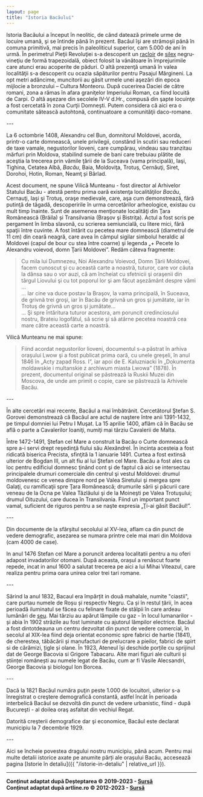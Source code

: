 ```yaml
---
layout: page
title: "Istoria Bacăului"
---
```


Istoria Bacăului a început în neolitic, de când datează primele urme de locuire umană, şi se întinde până în prezent. Bacăul îşi are strămoşii până în comuna primitivă, mai precis în paleoliticul superior, cam 5.000 de ani în urmă. În perimetrul Pieţii Revoluţiei s-a descoperit un [racloir](https://dexonline.ro/intrare/raclor/46865) de [silex](https://dexonline.ro/definitie/silex) negru-vineţiu de formă trapezoidală, obiect folosit la vânătoare în împrejurimile care atunci erau acoperite de păduri. O altă prezenţă umană în valea localităţii s-a descoperit cu ocazia săpăturilor pentru Pasajul Mărgineni. La opt metri adâncime, muncitorii au găsit urmele unei aşezări din epoca mijlocie a bronzului – Cultura Monteoru. După cucerirea Daciei de către romani, zona a rămas în afara graniţelor Imperiului Roman, ca fiind locuită de Carpi. O altă aşezare din secolele IV-V d.Hr., compusă din şapte locuinţe a fost cercetată în zona Curţii Domneşti. Putem considera că aici era o comunitate sătească autohtonă, continuatoare a comunităţii daco-romane.

--- <br>

La 6 octombrie 1408, Alexandru cel Bun, domnitorul Moldovei, acorda, printr-o carte domnească, unele privilegii, constând în scutiri sau reduceri de taxe vamale, negustorilor lioveni, care cumpărau, vindeau sau tranzitau mărfuri prin Moldova, stabilind sumele de bani care trebuiau plătite de aceştia la trecerea prin vămile ţării de la Suceava (vama principală), Iaşi, Tighina, Cetatea Albă, *Bacău*, Baia, Moldoviţa, Trotuş, Cernăuţi, Siret, Dorohoi, Hotin, Roman, Neamţ și Bârlad.

Acest document, ne spune Vilică Munteanu - fost director al Arhivelor Statului Bacău - atestă pentru prima oară existenţa localităţilor *Bacău*, Cernauţi, Iaşi şi Trotuş, oraşe medievale, care, aşa cum demonstrează, fără putinţă de tăgadă, descoperirile în urma cercetărilor arheologice, existau cu mult timp înainte. Sunt de asemenea menţionate localităţi din Ţara Românească (Brăila) și Transilvania (Braşov şi Bistriţa). Actul a fost scris pe pergament în limba slavonă, cu scrierea semiuncială, cu litere mici, fără spaţii între cuvinte. A fost întărit cu pecetea mare domnească (diametrul de 11 cm) din ceară neagră, care avea în câmpul sigilar simbolul heraldic al Moldovei (capul de bour cu stea între coarne) şi legenda „+ Pecete Io Alexandru voievod, domn Ţarii Moldovei”. Redăm câteva fragmente: <br>
> Cu mila lui Dumnezeu, Noi Alexandru Voievod, Domn Ţării Moldovei, facem cunoscut şi cu această carte a noastră, tuturor, care vor căuta la dânsa sau o vor auzi, că am încheiat cu sfetnicii şi oraşenii din târgul Liovului şi cu tot poporul lor şi am făcut aşezământ despre vămi … <br>
> … Iar cine va duce postav la Braşov, la vama principală, în Suceava, de grivnă trei groşi, iar în Bacău de grivnă un gros şi jumătate, iar în Trotuş de grivnă un gros şi jumătate… <br>
> … Şi spre întăritura tuturor acestora, am poruncit credinciosului nostru, Brateiu logofătul, să scrie şi să atârne pecetea noastră cea mare către această carte a noastră.

Vilică Munteanu ne mai spune: <br>
> Fiind acordat negustorilor lioveni, documentul s-a păstrat în arhiva oraşului Lwow şi a fost publicat prima oară, cu unele greşeli, în anul 1846 în „Acty zapad Ross. I”, iar apoi de E. Kaluzniacki în „Dokumenta moldawskie i multanskie z archiwum miasta Lwowa” (1878). În prezent, documentul original se păstrează la Ruskii Muzei din Moscova, de unde am primit o copie, care se păstrează la Arhivele Bacău.

--- <br>

În alte cercetări mai recente, Bacăul a mai îmbătrânit. Cercetătorul Ştefan S. Gorovei demonstrează că Bacăul are actul de naştere între anii 1391-1432, pe timpul domniei lui Petru I Muşat. La 15 aprilie 1400, aflăm că în Bacău se află o parte a Cavalerilor Ioaniţi, numiţi mai târziu Cavalerii de Malta.

Între 1472-1491, Ştefan cel Mare a construit la Bacău o Curte domnească spre a-i servi drept reşedinţă fiului său Alexăndrel. În incinta acesteia a fost ridicată biserica Precista, sfinţită la 1 ianuarie 1491. Curtea a fost extinsă ulterior de Bogdan III, un alt fiu al lui Ştefan cel Mare. Bacău a fost ales ca loc pentru edificiul domnesc ţinând cont şi de faptul că aici se intersectau principalele drumuri comerciale din centrul şi vestul Moldovei: drumul moldovenesc ce venea dinspre nord pe Valea Siretului şi mergea spre Galaţi, cu ramificaţii spre Ţara Românească; drumurile sării şi păcurii care veneau de la Ocna pe Valea Tăzlăului şi de la Moineşti pe Valea Trotuşului; drumul Oituzului, care ducea în Transilvania. Fiind un important punct vamal, suficient de riguros pentru a se naşte expresia „Ţi-ai găsit Bacăul!”. <br>

--- <br>

 <!-- Denumirea orasului provine dupa cum sustin unii istorici de la un oarecare Bako, de la zeul Bachos, sau de la "baca" (fructul vitei-de-vie, ce se cultiva prin aceste parti). In documentele straine el mai apare si sub formele: Bacovia, Bacova, Bacow. Prima atestare documentara dateaza din anul 1408, si anume privilegiul comercial pe care Alexandru cel Bun, Domnul Moldovei, l-a acordat negustorilor din Liov. In 1467 localitatea Bacau este ocupata o vreme de ostile maghiare conduse de Matei Corvin. -->

Din documente de la sfârșitul secolului al XV-lea, aflam ca din punct de vedere demografic, asezarea se numara printre cele mai mari din Moldova (cam 4000 de case).

In anul 1476 Stefan cel Mare a poruncit arderea localitatii pentru a nu oferi adapost invadatorilor otomani. După aceasta, orașul a renăscut foarte repede, incat in anul 1600 a salutat trecerea pe aici a lui Mihai Viteazul, care realiza pentru prima oara unirea celor trei tari romane.

--- <br>

Sărind la anul 1832, Bacaul era împărțit in două mahalale, numite "ciastii", care purtau numele de Roșu și respectiv Negru. Ca și în restul țării, în acea perioadă iluminatul se făcea cu felinare fixate de stâlpii în care ardeau lumânări de [seu](https://dexonline.ro/definitie/seu). Mai târziu au apărut lămpile cu gaz - în locul lumanarilor - și abia în 1902 străzile au fost luminate cu ajutorul lămpilor electrice. Bacăul a fost dintotdeauna un centru dezvoltat din punct de vedere comercial, în secolul al XIX-lea fiind deja orientat economic spre fabrici de hartie (1841), de cherestea, tăbăcării și manufacturi de prelucrare a pieilor, fabrici de spirt si de cărămizi, țigle și olane. În 1923, Ateneul își deschide porțile cu sprijinul dat de George Bacovia si Grigore Tabacaru. Alte mari figuri ale culturii și științei românești au numele legat de Bacău, cum ar fi Vasile Alecsandri, George Bacovia și biologul Ion Borcea.

--- <br>

Dacă la 1821 Bacăul număra puţin peste 1.000 de locuitori, ulterior s-a înregistrat o creştere demografică constantă, astfel încât în perioada interbelică Bacăul se dezvoltă din punct de vedere urbanistic, fiind - după Bucureşti - al doilea oraş asfaltat din vechiul Regat.

Datorită creşterii demografice dar şi economice, Bacăul este declarat municipiu la 7 decembrie 1929.

--- <br>

Aici se încheie povestea dragului nostru municipiu, până acum. Pentru mai multe detalii istorice axate pe anumite părți ale orașului Bacău, accesează pagina [Istorie în detaliu]({{ "/istorie-in-detaliu" | relative_url }}).

---

**Conținut adaptat după Deșteptarea © 2019-2023 - [Sursă](https://www.desteptarea.ro/scurta-istorie-de-611-ani-a-bacaului/)** <br>
**Conținut adaptat după artline.ro © 2012-2023 - [Sursă](https://www.artline.ro/Istoria-orasului-Bacau-12873-1-n.html)**

